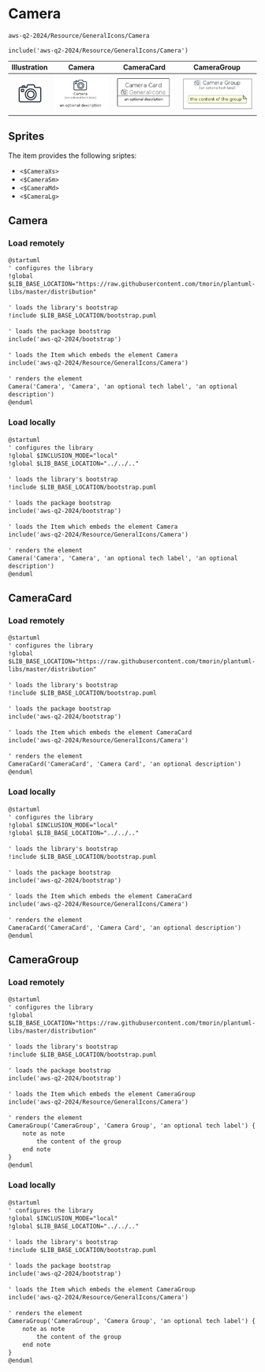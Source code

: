 # Camera


```text
aws-q2-2024/Resource/GeneralIcons/Camera
```

```text
include('aws-q2-2024/Resource/GeneralIcons/Camera')
```



| Illustration | Camera | CameraCard | CameraGroup |
| :---: | :---: | :---: | :---: |
| ![illustration for Illustration](../../../aws-q2-2024/Resource/GeneralIcons/Camera.png) | ![illustration for Camera](../../../aws-q2-2024/Resource/GeneralIcons/Camera.Local.png) | ![illustration for CameraCard](../../../aws-q2-2024/Resource/GeneralIcons/CameraCard.Local.png) | ![illustration for CameraGroup](../../../aws-q2-2024/Resource/GeneralIcons/CameraGroup.Local.png) |



## Sprites
The item provides the following sriptes:

- `<$CameraXs>`
- `<$CameraSm>`
- `<$CameraMd>`
- `<$CameraLg>`





## Camera

### Load remotely
```plantuml
@startuml
' configures the library
!global $LIB_BASE_LOCATION="https://raw.githubusercontent.com/tmorin/plantuml-libs/master/distribution"

' loads the library's bootstrap
!include $LIB_BASE_LOCATION/bootstrap.puml

' loads the package bootstrap
include('aws-q2-2024/bootstrap')

' loads the Item which embeds the element Camera
include('aws-q2-2024/Resource/GeneralIcons/Camera')

' renders the element
Camera('Camera', 'Camera', 'an optional tech label', 'an optional description')
@enduml
```

### Load locally
```plantuml
@startuml
' configures the library
!global $INCLUSION_MODE="local"
!global $LIB_BASE_LOCATION="../../.."

' loads the library's bootstrap
!include $LIB_BASE_LOCATION/bootstrap.puml

' loads the package bootstrap
include('aws-q2-2024/bootstrap')

' loads the Item which embeds the element Camera
include('aws-q2-2024/Resource/GeneralIcons/Camera')

' renders the element
Camera('Camera', 'Camera', 'an optional tech label', 'an optional description')
@enduml
```

## CameraCard

### Load remotely
```plantuml
@startuml
' configures the library
!global $LIB_BASE_LOCATION="https://raw.githubusercontent.com/tmorin/plantuml-libs/master/distribution"

' loads the library's bootstrap
!include $LIB_BASE_LOCATION/bootstrap.puml

' loads the package bootstrap
include('aws-q2-2024/bootstrap')

' loads the Item which embeds the element CameraCard
include('aws-q2-2024/Resource/GeneralIcons/Camera')

' renders the element
CameraCard('CameraCard', 'Camera Card', 'an optional description')
@enduml
```

### Load locally
```plantuml
@startuml
' configures the library
!global $INCLUSION_MODE="local"
!global $LIB_BASE_LOCATION="../../.."

' loads the library's bootstrap
!include $LIB_BASE_LOCATION/bootstrap.puml

' loads the package bootstrap
include('aws-q2-2024/bootstrap')

' loads the Item which embeds the element CameraCard
include('aws-q2-2024/Resource/GeneralIcons/Camera')

' renders the element
CameraCard('CameraCard', 'Camera Card', 'an optional description')
@enduml
```

## CameraGroup

### Load remotely
```plantuml
@startuml
' configures the library
!global $LIB_BASE_LOCATION="https://raw.githubusercontent.com/tmorin/plantuml-libs/master/distribution"

' loads the library's bootstrap
!include $LIB_BASE_LOCATION/bootstrap.puml

' loads the package bootstrap
include('aws-q2-2024/bootstrap')

' loads the Item which embeds the element CameraGroup
include('aws-q2-2024/Resource/GeneralIcons/Camera')

' renders the element
CameraGroup('CameraGroup', 'Camera Group', 'an optional tech label') {
    note as note
        the content of the group
    end note
}
@enduml
```

### Load locally
```plantuml
@startuml
' configures the library
!global $INCLUSION_MODE="local"
!global $LIB_BASE_LOCATION="../../.."

' loads the library's bootstrap
!include $LIB_BASE_LOCATION/bootstrap.puml

' loads the package bootstrap
include('aws-q2-2024/bootstrap')

' loads the Item which embeds the element CameraGroup
include('aws-q2-2024/Resource/GeneralIcons/Camera')

' renders the element
CameraGroup('CameraGroup', 'Camera Group', 'an optional tech label') {
    note as note
        the content of the group
    end note
}
@enduml
```

